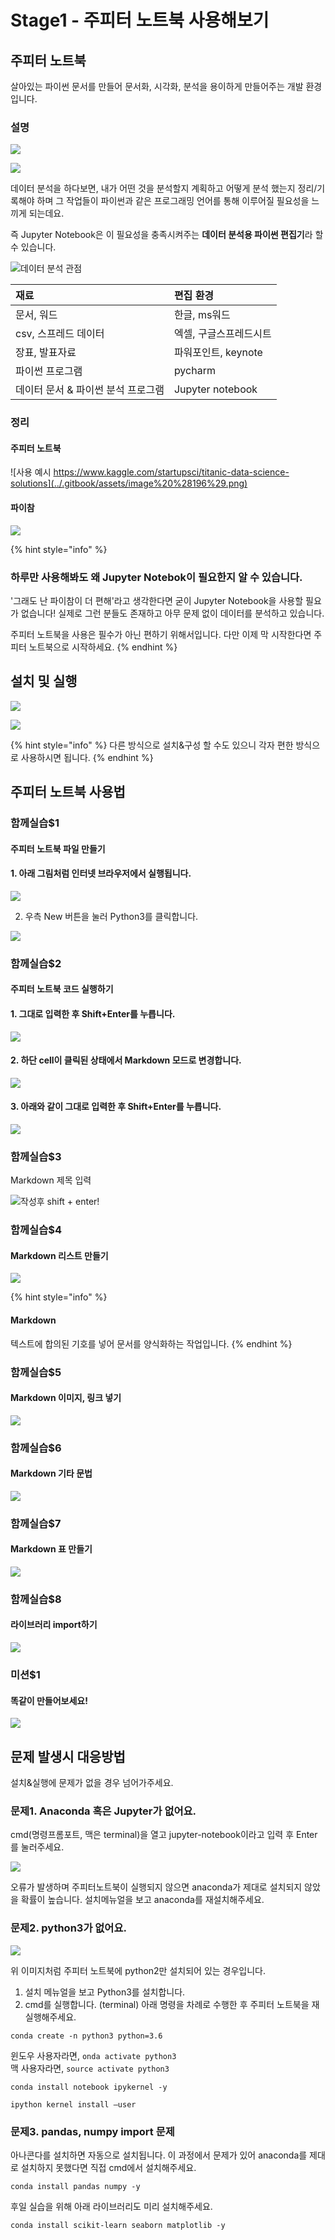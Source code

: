 # Stage1 - 주피터 노트북 사용해보기

## **주피터** **노트북**

살아있는 파이썬 문서를 만들어 문서화, 시각화, 분석을 용이하게 만들어주는 개발 환경입니다.

### 설명

![](../.gitbook/assets/image%20%28382%29.png)

![](../.gitbook/assets/image%20%28174%29.png)

데이터 분석을 하다보면, 내가 어떤 것을 분석할지 계획하고 어떻게 분석 했는지 정리/기록해야 하며 그 작업들이 파이썬과 같은 프로그래밍 언어를 통해 이루어질 필요성을 느끼게 되는데요. 

즉 Jupyter Notebook은 이 필요성을 충족시켜주는 **데이터 분석용 파이썬 편집기**라 할 수 있습니다.

![&#xB370;&#xC774;&#xD130; &#xBD84;&#xC11D; &#xAD00;&#xC810;](../.gitbook/assets/image%20%28207%29.png)

| **재료** | **편집** **환경** |
| :--- | :--- |
| 문서, 워드 | 한글, ms워드 |
| csv, 스프레드 데이터 | 엑셀, 구글스프레드시트 |
| 장표, 발표자료 | 파워포인트, keynote |
| 파이썬 프로그램 | pycharm |
| 데이터 문서 & 파이썬 분석 프로그램 | Jupyter notebook |

### 정리

#### 주피터 노트북

![&#xC0AC;&#xC6A9; &#xC608;&#xC2DC; https://www.kaggle.com/startupsci/titanic-data-science-solutions](../.gitbook/assets/image%20%28196%29.png)

#### 파이참

![](../.gitbook/assets/image%20%28149%29.png)

{% hint style="info" %}
### 하루만 사용해봐도 왜 Jupyter Notebok이 필요한지 알 수 있습니다.

'그래도 난 파이참이 더 편해'라고 생각한다면 굳이 Jupyter Notebook을 사용할 필요가 없습니다! 실제로 그런 분들도 존재하고 아무 문제 없이 데이터를 분석하고 있습니다.

주피터 노트북을 사용은 필수가 아닌 편하기 위해서입니다. 다만 이제 막 시작한다면 주피터 노트북으로 시작하세요.
{% endhint %}

## 설치 및 실행

![](../.gitbook/assets/image%20%28329%29.png)

![](../.gitbook/assets/image%20%28129%29.png)

{% hint style="info" %}
다른 방식으로 설치&구성 할 수도 있으니 각자 편한 방식으로 사용하시면 됩니다.
{% endhint %}

## 주피터 노트북 사용법

### 함께실습$1

#### **주피터** **노트북** **파일** **만들기**

#### 1. 아래 그림처럼 인터넷 브라우저에서 실행됩니다.

![](../.gitbook/assets/image%20%28259%29.png)

2. 우측 New 버튼을 눌러 Python3를 클릭합니다.

![](../.gitbook/assets/image%20%28154%29.png)

### 함께실습$2

#### 주피터 노트북 코드 실행하기

#### 1. 그대로 입력한 후 Shift+Enter를 누릅니다.

![](../.gitbook/assets/image%20%2831%29.png)

#### 2. 하단 cell이 클릭된 상태에서 Markdown 모드로 변경합니다.

![](../.gitbook/assets/image%20%28362%29.png)

#### 3. 아래와 같이 그대로 입력한 후 Shift+Enter를 누릅니다.

![](../.gitbook/assets/image%20%28144%29.png)

### 함께실습$3

Markdown 제목 입력

![&#xC791;&#xC131;&#xD6C4; shift + enter!](../.gitbook/assets/image%20%28151%29.png)

### 함께실습$4

#### Markdown 리스트 만들기

![](../.gitbook/assets/image%20%28320%29.png)

{% hint style="info" %}
#### Markdown

텍스트에 합의된 기호를 넣어 문서를 양식화하는 작업입니다.
{% endhint %}

### 함께실습$5

#### Markdown 이미지, 링크 넣기

![](../.gitbook/assets/image%20%28387%29.png)

### 함께실습$6

#### Markdown 기타 문법

![](../.gitbook/assets/image%20%28181%29.png)

### 함께실습$7

#### Markdown 표 만들기

![](../.gitbook/assets/image%20%28367%29.png)

### 함께실습$8

#### 라이브러리 import하기

![](../.gitbook/assets/image%20%28298%29.png)

### 미션$1

#### 똑같이 만들어보세요!

![](../.gitbook/assets/image%20%285%29.png)

## 문제 발생시 대응방법

설치&실행에 문제가 없을 경우 넘어가주세요.

### 문제1. Anaconda 혹은 Jupyter가 없어요.

cmd\(명령프롬포트, 맥은 terminal\)을 열고 jupyter-notebook이라고 입력 후 Enter를 눌러주세요.

![](../.gitbook/assets/image%20%28358%29.png)

오류가 발생하며 주피터노트북이 실행되지 않으면 anaconda가 제대로 설치되지 않았을 확률이 높습니다. 설치메뉴얼을 보고 anaconda를 재설치해주세요.

### 문제2. python3가 없어요.

![](../.gitbook/assets/image%20%28147%29.png)

위 이미지처럼 주피터 노트북에 python2만 설치되어 있는 경우입니다.

1. 설치 메뉴얼을 보고 Python3를 설치합니다. 
2. cmd를 실행합니다. \(terminal\) 아래 명령을 차례로 수행한 후 주피터 노트북을 재실행해주세요.

`conda create -n python3 python=3.6` 

윈도우 사용자라면, `onda activate python3`  
맥 사용자라면, `source activate python3`

`conda install notebook ipykernel -y` 

`ipython kernel install —user`

### 문제3. pandas, numpy import 문제

아나콘다를 설치하면 자동으로 설치됩니다. 이 과정에서 문제가 있어 anaconda를 제대로 설치하지 못했다면 직접 cmd에서 설치해주세요.

`conda install pandas numpy -y`

후일 실습을 위해 아래 라이브러리도 미리 설치해주세요.

`conda install scikit-learn seaborn matplotlib -y`

